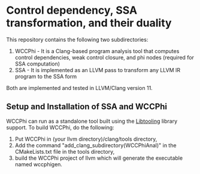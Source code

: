 <h1>Control dependency, SSA transformation, and their duality</h1>

This repository contains the following two subdirectories: 

1. WCCPhi - It is a Clang-based program analysis tool that computes control dependencies, weak control closure, and phi nodes (required for SSA computation)
2. SSA - It is implemented as an LLVM pass to transform any LLVM IR program to the SSA form

Both are implemented and tested in LLVM/Clang version 11.

<h2> Setup and Installation of SSA and WCCPhi </h2>

WCCPhi can run as a standalone tool built using the [Libtooling](https://clang.llvm.org/docs/LibTooling.html) library support. To build WCCPhi, do the following:
1. Put WCCPhi in (your llvm directory)/clang/tools directory,
2. Add the command "add_clang_subdirectory(WCCPhiAnal)" in the CMakeLists.txt file in the tools directory,
3. build the WCCPhi project of llvm which will generate the executable named wccphigen.
